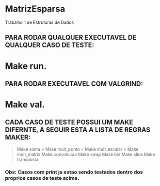 # MatrizEsparsa
Trabalho 1 de Estruturas de Dados

## PARA RODAR QUALQUER EXECUTAVEL DE QUALQUER CASO DE TESTE: 
# Make run.


## PARA RODAR EXECUTAVEL COM VALGRIND: 
# Make val.

## CADA CASO DE TESTE POSSUI UM MAKE DIFERNTE, A SEGUIR ESTA A LISTA DE REGRAS MAKER:
> Make soma <
> Make mult_ponto <
> Make mult_escalar < 
> Make mult_matriz
> Make convolucao
> Make swap
> Make bin
> Make slice
> Make transposta

### Obs: Casos com print ja estao sendo testados dentro dos proprios casos de teste acima.

